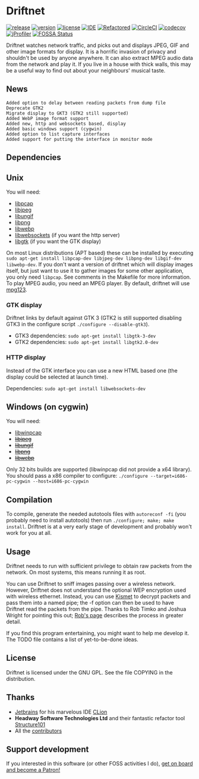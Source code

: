 
Driftnet
========

[![release](https://img.shields.io/github/release/deiv/driftnet.svg)](https://github.com/deiv/driftnet/releases)
[![version](https://img.shields.io/github/release-date/deiv/driftnet.svg)](https://github.com/deiv/driftnet/releases)
[![license](https://img.shields.io/github/license/deiv/driftnet.svg)](https://github.com/deiv/driftnet/blob/master/COPYING)
[![IDE](https://img.shields.io/badge/IDE-CLion-00AA00.svg)](https://www.jetbrains.com/clion/?from=driftnet)
[![Refactored](https://img.shields.io/badge/Refactored%20with-Structure101-8A2BE2.svg)](https://structure101.com/)
[![CircleCI](https://img.shields.io/circleci/project/github/deiv/driftnet/master.svg?colorB=CEC109)](https://circleci.com/gh/deiv/driftnet/tree/master)
[![codecov](https://codecov.io/gh/deiv/driftnet/branch/master/graph/badge.svg)](https://codecov.io/gh/deiv/driftnet)
[![jProfiler](https://img.shields.io/static/v1?label=profiler&message=JProfiler&color=0993e2)](https://www.ej-technologies.com/products/jprofiler/overview.html)
[![FOSSA Status](https://app.fossa.io/api/projects/git%2Bgithub.com%2Fdeiv%2Fdriftnet.svg?type=shield)](https://app.fossa.io/projects/git%2Bgithub.com%2Fdeiv%2Fdriftnet?ref=badge_shield)

Driftnet watches network traffic, and picks out and displays JPEG, GIF and other image formats for display. It is a horrific invasion of privacy and shouldn't be used by anyone anywhere. It can also extract MPEG audio data from the network and play it. If you live in a house with thick walls, this may be a useful way to find out about your neighbours' musical taste.

News
------------

    Added option to delay between reading packets from dump file
    Deprecate GTK2
    Migrate display to GKT3 (GTK2 still supported)
    Added WebP image format support
    Added new, http and websockets based, display
    Added basic windows support (cygwin)
    Added option to list capture interfaces
    Added support for putting the interface in monitor mode

Dependencies
------------


## Unix

You will need:
* [libpcap](https://sourceforge.net/projects/libpcap/)
* [libjpeg](http://libjpeg.sourceforge.net/)
* [libungif](http://directory.fsf.org/wiki/Libungif)
* [libpng](http://www.libpng.org/pub/png/libpng.html)
* [libwebp](https://developers.google.com/speed/webp/)
* [libwebsockets](https://libwebsockets.org/) (if you want the http server)
* [libgtk](https://www.gtk.org/) (if you want the GTK display)

On most Linux distributions (APT based) these can be installed by executing `sudo apt-get install libpcap-dev libjpeg-dev libpng-dev libgif-dev libwebp-dev`. If you don't want a version of driftnet which will display images itself, but just want  to use it to gather images for some other application, you only need `libpcap`. See comments in the Makefile for more information. To play MPEG audio, you need an MPEG player. By default, driftnet will use [mpg123](http://www.mpg123.de/).

### GTK display

Driftnet links by default against GTK 3 (GTK2 is still supported disabling GTK3 in the configure script `./configure --disable-gtk3`).

- GTK3 dependencies: `sudo apt-get install libgtk-3-dev`
- GTK2 dependencies: `sudo apt-get install libgtk2.0-dev`

### HTTP display

Instead of the GTK interface you can use a new HTML based one (the display could be selected at launch time).

Dependencies: `sudo apt-get install libwebsockets-dev`

## Windows (on cygwin)

You will need:
* [libwinpcap](http://www.winpcap.org/devel.htm)
* ~~[libjpeg](http://libjpeg.sourceforge.net/)~~
* ~~[libungif](http://directory.fsf.org/wiki/Libungif)~~
* ~~[libpng](http://www.libpng.org/pub/png/libpng.html)~~
* ~~[libwebp](https://developers.google.com/speed/webp/)~~

Only 32 bits builds are supported (libwinpcap did not provide a x64 library). You should pass a x86 compiler to configure:
`./configure --target=i686-pc-cygwin --host=i686-pc-cygwin`

Compilation
------------
To compile, generate the needed autotools files with `autoreconf -fi` (you probably need to install autotools) then run `./configure; make; make install`. Driftnet is at a very early stage of development and probably won't work for you at all.

Usage
-----
Driftnet needs to run with sufficient privilege to obtain raw packets from the network. On most systems, this means running it as root.

You can use Driftnet to sniff images passing over a wireless network. However, Driftnet does not understand the optional WEP encryption used with wireless ethernet. Instead, you can use [Kismet](http://www.kismetwireless.net/) to decrypt packets and pass them into a named pipe; the -f option can then be used to have Driftnet read the packets from the pipe. Thanks to Rob Timko and
Joshua Wright for pointing this out; [Rob's page](http://68.38.68.127:81/writings/driftnet.html) describes the process in greater detail.

If you find this program entertaining, you might want to help me develop it.
The TODO file contains a list of yet-to-be-done ideas.

## License

Driftnet is licensed under the GNU GPL. See the file COPYING in the distribution.

Thanks
------------
+ [Jetbrains](https://www.jetbrains.com) for his marvelous IDE [CLion](https://www.jetbrains.com/clion/)
+ **Headway Software Technologies Ltd** and their fantastic refactor tool [Structure101](https://structure101.com/)
+ All the [contributors](https://github.com/deiv/driftnet/graphs/contributors) 

Support development
------------

If you interested in this software (or other FOSS activities I do), 
<a href="https://www.patreon.com/bePatron?u=13707009" data-patreon-widget-type="become-patron-button">get on board and become a Patron!</a>
